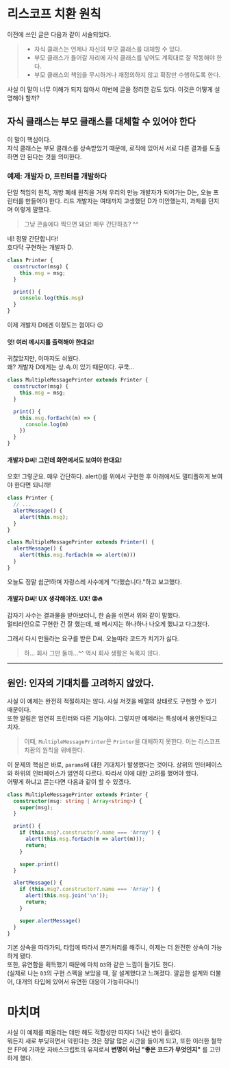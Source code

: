 # 리스코프 치환 원칙

이전에 쓰인 글은 다음과 같이 서술되었다.

> - 자식 클래스는 언제나 자신의 부모 클래스를 대체할 수 있다.
> - 부모 클래스가 들어갈 자리에 자식 클래스를 넣어도 계획대로 잘 작동해야 한다.
> - 부모 클래스의 책임을 무시하거나 재정의하지 않고 확장만 수행하도록 한다.

사실 이 말이 너무 이해가 되지 않아서 이번에 글을 정리한 감도 있다.
이것은 어떻게 설명해야 할까?

## 자식 클래스는 부모 클래스를 대체할 수 있어야 한다

이 말이 핵심이다.  
자식 클래스는 부모 클래스를 상속받았기 때문에, 로직에 있어서 서로 다른 결과를 도출하면 안 된다는 것을 의미한다.

### 예제: 개발자 D, 프린터를 개발하다

단일 책임의 원칙, 개방 폐쇄 원칙을 거쳐 우리의 만능 개발자가 되어가는 D는, 오늘 프린터를 만들어야 한다. 리드 개발자는 여태까지 고생했던 D가 미안했는지, 과제를 던지며 이렇게 말했다.

> 그냥 콘솔에다 찍으면 돼요! 매우 간단하죠? ^^

네! 정말 간단합니다!  
호다닥 구현하는 개발자 D.


```js
class Printer {
  cosntructor(msg) {
    this.msg = msg;
  }

  print() {
    console.log(this.msg)
  }
}
```

이제 개발자 D에겐 이정도는 껌이다 😉

#### 엇! 여러 메시지를 출력해야 한대요!

귀찮았지만, 이마저도 쉬웠다.  
왜? 개발자 D에게는 상.속.이 있기 때문이다. 쿠쿡...

```js
class MultipleMessagePrinter extends Printer {
  constructor(msg) {
    this.msg = msg;
  }

  print() {
    this.msg.forEach((m) => {
      console.log(m)
    })
  }
}
```

#### 개발자 D씨! 그런데 화면에서도 보여야 한대요!

오호! 그렇군요.
매우 간단하다. alert()를 위에서 구현한 후 아래에서도 멀티플하게 보여야 한다면 되니까!



```js
class Printer {
  // ...
  alertMessage() {
    alert(this.msg);
  }
}

class MultipleMessagePrinter extends Printer() {
  alertMessage() {
    alert(this.msg.forEach(m => alert(m)))
  }
}
```

오늘도 정말 쉽군!하며 자랑스레 사수에게 "다했습니다."하고 보고했다.

#### 개발자 D씨! UX 생각해야죠. UX! 😡🔥

갑자기 사수는 결과물을 받아보더니, 한 숨을 쉬면서 위와 같이 말했다.  
멀티라인으로 구현한 건 잘 했는데, 왜 메시지는 하나하나 나오게 했냐고 다그쳤다.  

그래서 다시 만들라는 요구를 받은 D씨. 오늘따라 코드가 치기가 싫다.

> 하... 회사 그만 둘까...^^
> 역시 회사 생활은 녹록지 않다.

---


## 원인: 인자의 기대치를 고려하지 않았다.

사실 이 예제는 완전히 적절하지는 않다. 사실 저것을 배열의 상태로도 구현할 수 있기 때문이다.  
또한 알림은 엄연히 프린터와 다른 기능이다. 그렇지만 예제라는 특성에서 용인된다고 치자.  

> 이때, `MultipleMessagePrinter`은 `Printer`을 대체하지 못한다.
> 이는 리스코프 치환의 원칙을 위배한다.

이 문제의 핵심은 바로, `params`에 대한 기대치가 발생했다는 것이다.
상위의 인터페이스와 하위의 인터페이스가 엄연히 다르다. 따라서 이에 대한 고려를 했어야 했다.  
어떻게 하냐고 묻는다면 다음과 같이 할 수 있겠다.

```ts
class MultipleMessagePrinter extends Printer {
  constructor(msg: string | Array<string>) {
    super(msg);
  }

  print() {
    if (this.msg?.constructor?.name === 'Array') {
      alert(this.msg.forEach(m => alert(m)));
      return;
    }

    super.print()
  }

  alertMessage() {
    if (this.msg?.constructor?.name === 'Array') {
      alert(this.msg.join('\n'));
      return;
    }

    super.alertMessage()
  }
}
```

기본 상속을 따라가되, 타입에 따라서 분기처리를 해주니, 이제는 더 완전한 상속이 가능하게 됐다.  
또한, 유연함을 획득했기 때문에 마치 `D3`와 같은 느낌이 들기도 한다.  
(실제로 나는 `D3`의 구현 스펙을 보았을 때, 잘 설계했다고 느껴졌다. 깔끔한 설계와 더불어, 대개의 타입에 있어서 유연한 대응이 가능하다니!)

# 마치며

사실 이 예제를 떠올리는 데만 해도 적합성만 따지다 1시간 반이 흘렀다.  
뭐든지 새로 부딪히면서 익힌다는 것은 정말 많은 시간을 들이게 되고, 또한 이러한 철학은 FP에 가까운 자바스크립트의 유저로서 **변명이 아닌 "좋은 코드가 무엇인지"** 를 고민하게 했다.

